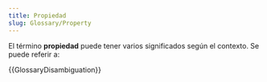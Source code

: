 ```yaml
---
title: Propiedad
slug: Glossary/Property
---
```


El término **propiedad** puede tener varios significados según el contexto. Se puede referir a:

{{GlossaryDisambiguation}}
